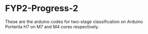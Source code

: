 # FYP2-Progress-2

These are the arduino codes for two-stage classification on Arduino Portenta H7 on M7 and M4 cores respectively.
